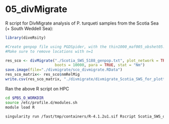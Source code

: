 05_divMigrate
================

R script for DivMigrate analysis of P. turqueti samples from the Scotia
Sea (+ South Weddell Sea):

``` r
library(diveRsity)

#Create genpop file using PGDSpider, with the thin1000_maf005_obshet05.vcf from 01.SNP_filtering.Rmd
#Make sure to remove locations with n=1

res_sco <- divMigrate("./Scotia_SWS_5188_genpop.txt", plot_network = TRUE, 
                      boots = 10000, para = TRUE, stat = "Nm")
save.image(file="./divmigrate/sco_divmigrate.RData")
res_sco_matrix<- res_sco$nmRelMig
write.csv(res_sco_matrix, "./divmigrate/divmigrate_Scotia_SWS_for_plotting.csv")
```

Ran the above R script on HPC

``` bash
cd $PBS_O_WORKDIR
source /etc/profile.d/modules.sh
module load R

singularity run /fast/tmp/containers/R-4.1.2u1.sif Rscript Scotia_SWS_divmigrate.R
```
